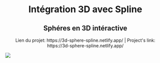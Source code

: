 <h1 align="center">Intégration 3D avec Spline</h1>
<h2 align="center">Sphéres en 3D intéractive</h2>
<p align="center">Lien du projet: https://3d-sphere-spline.netlify.app/ | Project's link: https://3d-sphere-spline.netlify.app/ </p>
<img src="https://github.com/Neelyaa/3D_Sphere/assets/100840997/767a2754-b639-461d-af0a-b369c2d0077c" />
